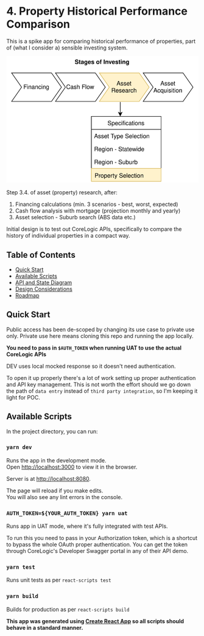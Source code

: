 # 4. Property Historical Performance Comparison
This is a spike app for comparing historical performance of properties, part of (what I consider a) sensible investing system.

<img src="https://raw.githubusercontent.com/hiwenny/history-compare/43d341629e85b7ff493e6a0c07caf70ab52b4a35/readme/stages_of_investing.svg?sanitize=true">

Step 3.4. of asset (property) research, after:
1. Financing calculations (min. 3 scenarios - best, worst, expected)
2. Cash flow analysis with mortgage (projection monthly and yearly)
3. Asset selection - Suburb search (ABS data etc.)

Initial design is to test out CoreLogic APIs, specifically to compare the history of individual properties in a compact way.

## Table of Contents
- [Quick Start](#quick-start)
- [Available Scripts](#available-scripts)
- [API and State Diagram](API_and_State_Diagram.md)
- [Design Considerations](Design_Considerations.md)
- [Roadmap](Roadmap.md)

## Quick Start
Public access has been de-scoped by changing its use case to private use only. Private use here means cloning this repo and running the app locally.

**You need to pass in `$AUTH_TOKEN` when running UAT to use the actual CoreLogic APIs**

DEV uses local mocked response so it doesn't need authentication.

To open it up properly there's a lot of work setting up proper authentication and API key management. This is not worth the effort should we go down the path of `data entry` instead of `third party integration`, so I'm keeping it light for POC.

## Available Scripts

In the project directory, you can run:

### `yarn dev`

Runs the app in the development mode.<br />
Open [http://localhost:3000](http://localhost:3000) to view it in the browser.

Server is at [http://localhost:8080](http://localhost:8080).

The page will reload if you make edits.<br />
You will also see any lint errors in the console.

### `AUTH_TOKEN=${YOUR_AUTH_TOKEN} yarn uat`
Runs app in UAT mode, where it's fully integrated with test APIs.

To run this you need to pass in your Authorization token, which is a shortcut to bypass the whole OAuth proper authentication. You can get the token through CoreLogic's Developer Swagger portal in any of their API demo.

### `yarn test`
Runs unit tests as per `react-scripts test`

### `yarn build`
Builds for production as per `react-scripts build`

<b>This app was generated using [Create React App](https://github.com/facebook/create-react-app) so all scripts should behave in a standard manner.</b>
